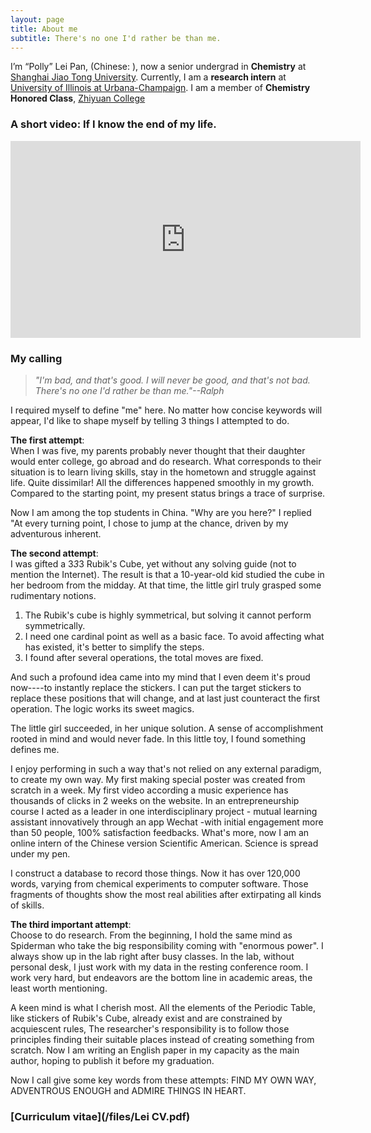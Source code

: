 ```yaml
---
layout: page
title: About me
subtitle: There's no one I'd rather be than me.
---
```


I’m “Polly” Lei Pan, (Chinese: ), now a senior undergrad in **Chemistry** at [Shanghai Jiao Tong University](http://en.sjtu.edu.cn/). Currently, I am a **research intern** at [University of Illinois at Urbana-Champaign](http://illinois.edu/). I am a member of **Chemistry Honored Class**, [Zhiyuan College](http://zhiyuan.sjtu.edu.cn/goto/en)

### A short video:  If I know the end of my life.

<iframe width="560" height="315" src="https://www.bilibili.com/video/av11665229/" frameborder="0" allowfullscreen></iframe>


### My calling
> *"I'm bad, and that's good. I will never be good, and that's not bad. There's no one I'd rather be than me."--Ralph*

I required myself to define "me" here. No matter how concise keywords will appear, I'd like to shape myself by telling 3 things I attempted to do. 

**The first attempt**:<br>
When I was five, my parents probably never thought that their daughter would enter college, go abroad and do research. What corresponds to their situation is to learn living skills, stay in the hometown and struggle against life. Quite dissimilar! All the differences happened smoothly in my growth. Compared to the starting point, my present status brings a trace of surprise.

Now I am among the top students in China. "Why are you here?" I replied "At every turning point, I chose to jump at the chance, driven by my adventurous inherent.

**The second attempt**:<br>
I was gifted a 3*3*3 Rubik's Cube, yet without any solving guide (not to mention the Internet). The result is that a 10-year-old kid studied the cube in her bedroom from the midday. At that time, the little girl truly grasped some rudimentary notions. 

1. The Rubik's cube is highly symmetrical, but solving it cannot perform symmetrically. 
2. I need one cardinal point as well as a basic face. To avoid affecting what has existed, it's better to simplify the steps. 
3. I found after several operations, the total moves are fixed. 

And such a profound idea came into my mind that I even deem it's proud now----to instantly replace the stickers. I can put the target stickers to replace these positions that will change, and at last just counteract the first operation. The logic works its sweet magics.

The little girl succeeded, in her unique solution. A sense of accomplishment rooted in mind and would never fade. In this little toy, I found something defines me.

I enjoy performing in such a way that's not relied on any external paradigm, to create  my own way. My first making special poster was created from scratch in a week. My first video according a music experience has thousands of clicks in 2 weeks on the website. In an entrepreneurship course I acted as a leader in one interdisciplinary project - mutual learning assistant innovatively through an app Wechat -with initial engagement more than 50 people, 100% satisfaction feedbacks. What's more, now I am an online intern of the Chinese version Scientific American. Science is spread under my pen. 

I construct a database to record those things. Now it has over 120,000 words, varying from chemical experiments to computer software. Those fragments of thoughts show the most real abilities after extirpating all kinds of skills.

**The third important attempt**:<br/>
Choose to do research. From the beginning, I hold the same mind as Spiderman who take the big responsibility coming with "enormous power". I always show up in the lab right after busy classes. In the lab, without personal desk, I just work with my data in the resting conference room. I work very hard, but endeavors are the bottom line in academic areas, the least worth mentioning. 

A keen mind is what I cherish most. All the elements of the Periodic Table, like stickers of Rubik's Cube, already exist and are constrained by acquiescent rules, The researcher's responsibility is to follow those principles finding their suitable places instead of creating something from scratch. Now I am writing an English paper in my capacity as the main author, hoping to publish it before my graduation.

Now I call give some key words from these attempts: FIND MY OWN WAY, ADVENTROUS ENOUGH and ADMIRE THINGS IN HEART.



### [Curriculum vitae](/files/Lei CV.pdf)















